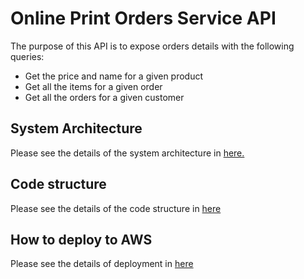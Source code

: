 # Online Print Orders Service API

The purpose of this API is to expose orders details with the following queries:
* Get the price and name for a given product
* Get all the items for a given order
* Get all the orders for a given customer


## System Architecture
Please see the details of the system architecture in [here.](../main/system-architecture.md)

## Code structure
Please see the details of the code structure in [here](../main/code-structure.md)

## How to deploy to AWS
Please see the details of deployment in [here](../main/SAM.md)

